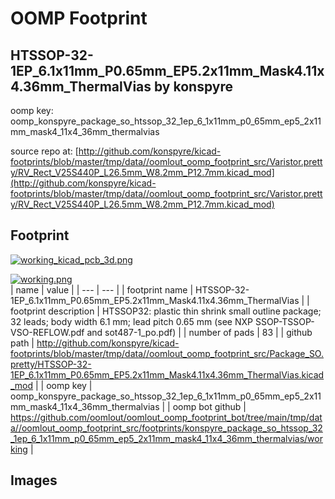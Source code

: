 # OOMP Footprint  
## HTSSOP-32-1EP_6.1x11mm_P0.65mm_EP5.2x11mm_Mask4.11x4.36mm_ThermalVias  by konspyre  
  
oomp key: oomp_konspyre_package_so_htssop_32_1ep_6_1x11mm_p0_65mm_ep5_2x11mm_mask4_11x4_36mm_thermalvias  
  
source repo at: [http://github.com/konspyre/kicad-footprints/blob/master/tmp/data//oomlout_oomp_footprint_src/Varistor.pretty/RV_Rect_V25S440P_L26.5mm_W8.2mm_P12.7mm.kicad_mod](http://github.com/konspyre/kicad-footprints/blob/master/tmp/data//oomlout_oomp_footprint_src/Varistor.pretty/RV_Rect_V25S440P_L26.5mm_W8.2mm_P12.7mm.kicad_mod)  
## Footprint  
  
[![working_kicad_pcb_3d.png](working_kicad_pcb_3d_600.png)](working_kicad_pcb_3d.png)  
  
[![working.png](working_600.png)](working.png)  
| name | value | 
| --- | --- | 
| footprint name | HTSSOP-32-1EP_6.1x11mm_P0.65mm_EP5.2x11mm_Mask4.11x4.36mm_ThermalVias | 
| footprint description | HTSSOP32: plastic thin shrink small outline package; 32 leads; body width 6.1 mm; lead pitch 0.65 mm (see NXP SSOP-TSSOP-VSO-REFLOW.pdf and sot487-1_po.pdf) | 
| number of pads | 83 | 
| github path | http://github.com/konspyre/kicad-footprints/blob/master/tmp/data//oomlout_oomp_footprint_src/Package_SO.pretty/HTSSOP-32-1EP_6.1x11mm_P0.65mm_EP5.2x11mm_Mask4.11x4.36mm_ThermalVias.kicad_mod | 
| oomp key | oomp_konspyre_package_so_htssop_32_1ep_6_1x11mm_p0_65mm_ep5_2x11mm_mask4_11x4_36mm_thermalvias | 
| oomp bot github | https://github.com/oomlout/oomlout_oomp_footprint_bot/tree/main/tmp/data//oomlout_oomp_footprint_src/footprints/konspyre_package_so_htssop_32_1ep_6_1x11mm_p0_65mm_ep5_2x11mm_mask4_11x4_36mm_thermalvias/working | 
## Images  
